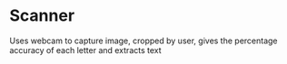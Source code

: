 # Scanner
Uses webcam to capture image, cropped by user, gives the percentage accuracy of each letter and extracts text
